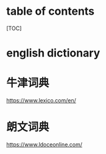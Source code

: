 # table of contents
[TOC]

# english dictionary
# 牛津词典
https://www.lexico.com/en/

# 朗文词典
https://www.ldoceonline.com/
